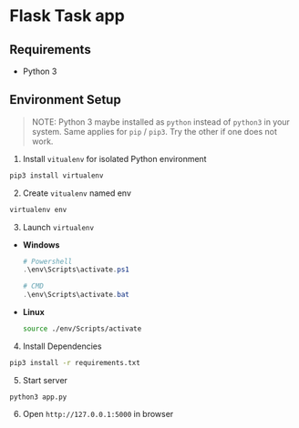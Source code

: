 # Flask Task app

## Requirements

- Python 3

## Environment Setup
> NOTE:  Python 3 maybe installed as `python` instead of `python3` in your system. Same applies for `pip` / `pip3`. Try the other if one does not work.

1. Install `vitualenv` for isolated Python environment  
```bash
pip3 install virtualenv
```

2. Create `vitualenv` named env
```bash
virtualenv env
```

3. Launch `virtualenv`

- **Windows**
  ```powershell
  # Powershell
  .\env\Scripts\activate.ps1

  # CMD
  .\env\Scripts\activate.bat
  ```
- **Linux**
  ```bash
  source ./env/Scripts/activate
  ```
  
4. Install Dependencies  
```bash
pip3 install -r requirements.txt
```

5. Start server
```
python3 app.py
```

6. Open `http://127.0.0.1:5000` in browser

